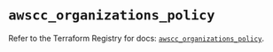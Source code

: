 # `awscc_organizations_policy`

Refer to the Terraform Registry for docs: [`awscc_organizations_policy`](https://registry.terraform.io/providers/hashicorp/awscc/0.70.0/docs/resources/organizations_policy).

